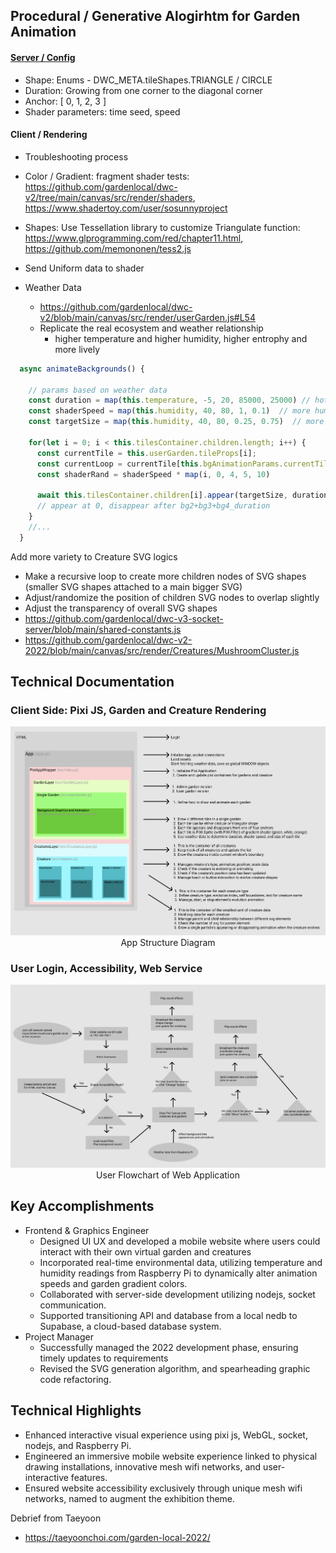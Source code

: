 ## Procedural / Generative Alogirhtm for Garden Animation

#### [Server / Config](https://github.com/gardenlocal/dwc-v3-socket-server/blob/main/server/controllers/garden.controller.js)
- Shape: Enums - DWC_META.tileShapes.TRIANGLE / CIRCLE
- Duration: Growing from one corner to the diagonal corner
- Anchor: [ 0, 1, 2, 3 ]
- Shader parameters: time seed, speed

#### Client / Rendering
- Troubleshooting process

- Color / Gradient: fragment shader tests: https://github.com/gardenlocal/dwc-v2/tree/main/canvas/src/render/shaders, https://www.shadertoy.com/user/sosunnyproject
- Shapes: Use Tessellation library to customize Triangulate function: https://www.glprogramming.com/red/chapter11.html, https://github.com/memononen/tess2.js
- Send Uniform data to shader
- Weather Data
  - https://github.com/gardenlocal/dwc-v2/blob/main/canvas/src/render/userGarden.js#L54
  - Replicate the real ecosystem and weather relationship
    - higher temperature and higher humidity, higher entrophy and more lively
```js
  async animateBackgrounds() {

    // params based on weather data
    const duration = map(this.temperature, -5, 20, 85000, 25000) // hotter, faster, shorter duration
    const shaderSpeed = map(this.humidity, 40, 80, 1, 0.1)  // more humid, faster    
    const targetSize = map(this.humidity, 40, 80, 0.25, 0.75)  // more humid, larger size

    for(let i = 0; i < this.tilesContainer.children.length; i++) {
      const currentTile = this.userGarden.tileProps[i];
      const currentLoop = currentTile[this.bgAnimationParams.currentTile];
      const shaderRand = shaderSpeed * map(i, 0, 4, 5, 10)

      await this.tilesContainer.children[i].appear(targetSize, duration, currentLoop.shape, currentLoop.anchor, shaderRand) 
      // appear at 0, disappear after bg2+bg3+bg4_duration
    }
    //...
  }
```

Add more variety to Creature SVG logics
- Make a recursive loop to create more children nodes of SVG shapes (smaller SVG shapes attached to a main bigger SVG)
- Adjust/randomize the position of children SVG nodes to overlap slightly
- Adjust the transparency of overall SVG shapes
- https://github.com/gardenlocal/dwc-v3-socket-server/blob/main/shared-constants.js
- https://github.com/gardenlocal/dwc-v2-2022/blob/main/canvas/src/render/Creatures/MushroomCluster.js 

## Technical Documentation

### Client Side: Pixi JS, Garden and Creature Rendering

<figure style="display: block; margin: 0 auto; text-align: center">
<img src="dwc-appStructure.png">
<figcaption><garden.local>App Structure Diagram</figcaption>
</figure>

### User Login, Accessibility, Web Service

<figure style="display: block; margin: 0 auto; text-align: center">
<img src="dwc-flowchart.png">
<figcaption><garden.local> User Flowchart of Web Application </figcaption>
</figure>


## Key Accomplishments
- Frontend & Graphics Engineer
  - Designed UI UX and developed a mobile website where users could interact with their own virtual garden and creatures
  - Incorporated real-time environmental data, utilizing temperature and humidity readings from Raspberry Pi to 
  dynamically alter animation speeds and garden gradient colors.
  - Collaborated with server-side development utilizing nodejs, socket communication. 
  - Supported transitioning API and database from a local nedb to Supabase, a cloud-based database system.
- Project Manager
  - Successfully managed the 2022 development phase, ensuring timely updates to requirements
  - Revised the SVG generation algorithm, and spearheading graphic code refactoring.


## Technical Highlights
- Enhanced interactive visual experience using pixi js, WebGL, socket, nodejs, and Raspberry Pi.
- Engineered an immersive mobile website experience linked to physical drawing installations, innovative mesh wifi networks, and user-interactive features.
- Ensured website accessibility exclusively through unique mesh wifi networks, named to augment the exhibition theme.


Debrief from Taeyoon
- https://taeyoonchoi.com/garden-local-2022/